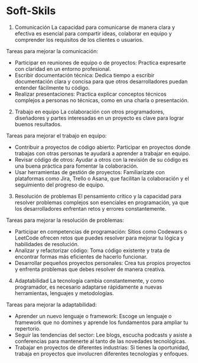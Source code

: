 # Soft-Skils

1. Comunicación
La capacidad para comunicarse de manera clara y efectiva es esencial para compartir ideas, colaborar en equipo y comprender los requisitos de los clientes o usuarios.

Tareas para mejorar la comunicación:
- Participar en reuniones de equipo o de proyectos: Practica expresarte con claridad en un entorno profesional.
- Escribir documentación técnica: Dedica tiempo a escribir documentación clara y concisa para que otros desarrolladores puedan entender fácilmente tu código.
- Realizar presentaciones: Practica explicar conceptos técnicos complejos a personas no técnicas, como en una charla o presentación.

2. Trabajo en equipo
La colaboración con otros programadores, diseñadores y partes interesadas en un proyecto es clave para lograr buenos resultados.

Tareas para mejorar el trabajo en equipo:
- Contribuir a proyectos de código abierto: Participar en proyectos donde trabajas con otras personas te ayudará a aprender a trabajar en equipo.
- Revisar código de otros: Ayudar a otros con la revisión de su código es una buena práctica para fomentar la colaboración.
- Usar herramientas de gestión de proyectos: Familiarízate con plataformas como Jira, Trello o Asana, que facilitan la colaboración y el seguimiento del progreso de equipo.

3. Resolución de problemas
El pensamiento crítico y la capacidad para resolver problemas complejos son esenciales en programación, ya que los desarrolladores enfrentan retos y errores constantemente.

Tareas para mejorar la resolución de problemas:
- Participar en competencias de programación: Sitios como Codewars o LeetCode ofrecen retos que puedes resolver para mejorar tu lógica y habilidades de resolución.
- Analizar y refactorizar código: Toma código existente y trata de encontrar formas más eficientes de hacerlo funcionar.
- Desarrollar pequeños proyectos personales: Crea tus propios proyectos y enfrenta problemas que debes resolver de manera creativa.

4. Adaptabilidad
La tecnología cambia constantemente, y como programador, es necesario adaptarse rápidamente a nuevas herramientas, lenguajes y metodologías.

Tareas para mejorar la adaptabilidad:
- Aprender un nuevo lenguaje o framework: Escoge un lenguaje o framework que no domines y aprende los fundamentos para ampliar tu repertorio.
- Seguir las tendencias del sector: Lee blogs, escucha podcasts y asiste a conferencias para mantenerte al tanto de las novedades tecnológicas.
- Trabajar en proyectos de diferentes industrias: Si tienes la oportunidad, trabaja en proyectos que involucren diferentes tecnologías y enfoques.
